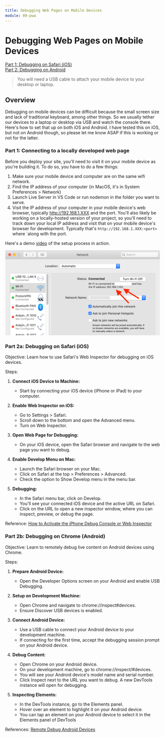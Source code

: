 ```yaml
---
title: Debugging Web Pages on Mobile Devices
module: 09-pwa
---
```


# Debugging Web Pages on Mobile Devices

[Part 1: Debugging on Safari (iOS)](#part-1-debugging-on-safari-ios)  
[Part 2: Debugging on Android](#part-2-debugging-on-chrome-android)

>You will need a USB cable to attach your mobile device to your desktop or laptop.

## Overview

Debugging on mobile devices can be difficult because the small screen size and lack of traditional keyboard, among other things. So we usually tether our devices to a laptop or desktop via USB and watch the console there. Here's how to set that up on both iOS and Android. I have tested this on iOS, but not on Android though, so please let me know ASAP if this is working or not for the latter.

### Part 1: Connecting to a locally developed web page

Before you deploy your site, you'll need to visit it on your mobile device as you're building it. To do so, you have to do a few things:

1. Make sure your mobile device and computer are on the same wifi network. 
2. Find the IP address of your computer (in MacOS, it's in System Preferences > Network)
3. Launch Live Server in VS Code or run nodemon in the folder you want to serve.
4. Visit the IP address of your computer in your mobile device's web browser, typically http://192.168.1.XXX and the port. You'll also likely be working on a locally-hosted version of your project, so you'll need to track down your local IP address and visit that on your mobile device's browser for development. Typically that's `http://192.168.1.XXX:<port>` where `<port>along with the port.

Here's a demo [video](https://urldefense.proofpoint.com/v2/url?u=https-3A__nyu.zoom.us_rec_share_Avkvx4bvoqbDsULNUo9rknc7Ne06YM-5FHdtnuWZi8EJALTA0aZ2-2DXkjVXx949Vd5b.aaXYqLEXa6CTpDey-3Fpwd-3DnqOyLWTQKPo0LZHWaFjfHk8EhpJ-2DA3NK&d=DwMFAw&c=slrrB7dE8n7gBJbeO0g-IQ&r=wTFzgo36J-q7d-kMhnr2bg&m=37JwvsPN_g0SiYCZFqtfVCWgvvZBSkkozYEZgpp0bKIwYL6mGn9wBr4lPe9RS8LQ&s=kjmiyb7mepqW3oPObL72nQ_TCu5T4s5j91yfV4Jk_XA&e=) of the setup process in action.

![Image of the MacOS System Network Preferences with red arrows pointing to the local IP address.](../../images/local-ip-address.png)

### Part 2a: Debugging on Safari (iOS)
Objective: Learn how to use Safari's Web Inspector for debugging on iOS devices.

Steps:

1. **Connect iOS Device to Machine:** 
    - Start by connecting your iOS device (iPhone or iPad) to your computer.

2. **Enable Web Inspector on iOS:**
    - Go to Settings > Safari.
    - Scroll down to the bottom and open the Advanced menu.
    - Turn on Web Inspector.

3. **Open Web Page for Debugging:** 
    - On your iOS device, open the Safari browser and navigate to the web page you want to debug.

4. **Enable Develop Menu on Mac:**
    - Launch the Safari browser on your Mac.
    - Click on Safari at the top > Preferences > Advanced.
    - Check the option to Show Develop menu in the menu bar.

5. **Debugging:**
    - In the Safari menu bar, click on Develop.
    - You'll see your connected iOS device and the active URL on Safari.
    - Click on the URL to open a new inspector window, where you can inspect, preview, or debug the page​​.

Reference: [How to Activate the iPhone Debug Console or Web Inspector](https://www.lifewire.com/activate-the-debug-console-in-safari-445798)


### Part 2b: Debugging on Chrome (Android)
Objective: Learn to remotely debug live content on Android devices using Chrome.

Steps:

1. **Prepare Android Device:** 
    - Open the Developer Options screen on your Android and enable USB Debugging.

2. **Setup on Development Machine:**
    - Open Chrome and navigate to chrome://inspect#devices.
    - Ensure Discover USB devices is enabled.

3. **Connect Android Device:**
    - Use a USB cable to connect your Android device to your development machine.
    - If connecting for the first time, accept the debugging session prompt on your Android device.

4. **Debug Content:**
    - Open Chrome on your Android device.
    - On your development machine, go to chrome://inspect/#devices.
    - You will see your Android device's model name and serial number.
    - Click Inspect next to the URL you want to debug. A new DevTools instance will open for debugging​​​​.

5. **Inspecting Elements:**
    - In the DevTools instance, go to the Elements panel.
    - Hover over an element to highlight it on your Android device.
    - You can tap an element on your Android device to select it in the Elements panel of DevTools​

​References: [Remote Debug Android Devices](https://developer.chrome.com/docs/devtools/remote-debugging/)